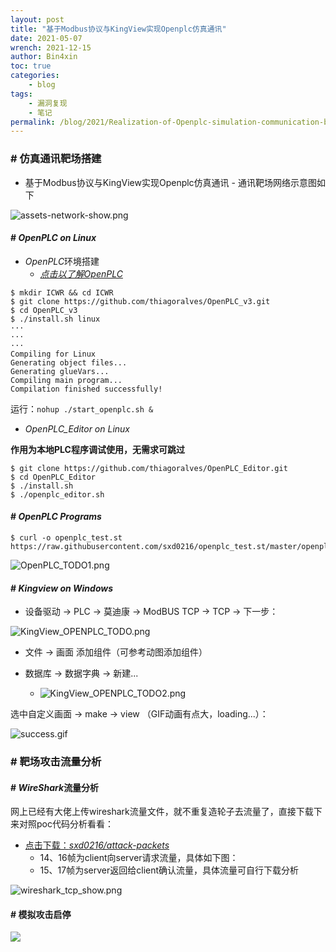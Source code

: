 ```yaml
---
layout: post
title: "基于Modbus协议与KingView实现Openplc仿真通讯"
date: 2021-05-07
wrench: 2021-12-15
author: Bin4xin
toc: true
categories:
    - blog
tags:
    - 漏洞复现
    - 笔记
permalink: /blog/2021/Realization-of-Openplc-simulation-communication-based-on-Modbus-protocol-and-KingView/
---
```


### # 仿真通讯靶场搭建

- 基于Modbus协议与KingView实现Openplc仿真通讯 - 通讯靶场网络示意图如下

![assets-network-show.png](https://image.yjs2635.xyz/images/2022/02/20/assets-network-show.png)

#### # *OpenPLC on Linux*

- *OpenPLC*环境搭建
	- [*点击以了解OpenPLC*](https://github.com/thiagoralves/OpenPLC_v3)

```
$ mkdir ICWR && cd ICWR
$ git clone https://github.com/thiagoralves/OpenPLC_v3.git
$ cd OpenPLC_v3
$ ./install.sh linux
···
···
···
Compiling for Linux
Generating object files...
Generating glueVars...
Compiling main program...
Compilation finished successfully!
```

运行：`nohup ./start_openplc.sh &`

- *OpenPLC_Editor on Linux*

**作用为本地PLC程序调试使用，无需求可跳过**

```
$ git clone https://github.com/thiagoralves/OpenPLC_Editor.git
$ cd OpenPLC_Editor
$ ./install.sh
$ ./openplc_editor.sh
```

#### # *OpenPLC Programs*

```
$ curl -o openplc_test.st https://raw.githubusercontent.com/sxd0216/openplc_test.st/master/openplc_test.st
```

![OpenPLC_TODO1.png](https://image.yjs2635.xyz/images/2022/02/20/OpenPLC_TODO1.png)


#### # *Kingview on Windows*

- 设备驱动 -> PLC -> 莫迪康 -> ModBUS TCP -> TCP -> 下一步：

![KingView_OPENPLC_TODO.png](https://image.yjs2635.xyz/images/2022/02/20/KingView_OPENPLC_TODO.png)

- 文件 -> 画面 添加组件（可参考动图添加组件）

- 数据库 -> 数据字典 -> 新建...
	- ![KingView_OPENPLC_TODO2.png](https://image.yjs2635.xyz/images/2022/02/20/KingView_OPENPLC_TODO2.png)

选中自定义画面 -> make -> view （GIF动画有点大，loading...）：

![success.gif](/assets/img/blog/2021/KingView_OPENPLC_success.gif)

### # 靶场攻击流量分析

#### # *WireShark*流量分析

网上已经有大佬上传wireshark流量文件，就不重复造轮子去流量了，直接下载下来对照poc代码分析看看：

- [点击下载：*sxd0216/attack-packets*](https://github.com/sxd0216/attack-packets)
    - 14、16帧为client向server请求流量，具体如下图：
    - 15、17帧为server返回给client确认流量，具体流量可自行下载分析

![wireshark_tcp_show.png](https://image.yjs2635.xyz/images/2022/02/20/wireshark_tcp_show.png)


#### # 模拟攻击启停

![](/assets/img/blog/2021/OpenPLC_attack_success.gif)